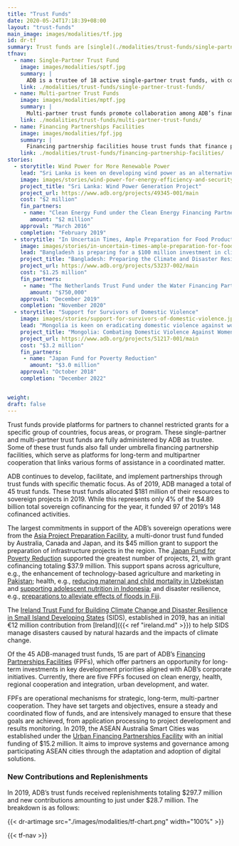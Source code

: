 ```yaml
---
title: "Trust Funds"
date: 2020-05-24T17:18:39+08:00
layout: "trust-funds"
main_image: images/modalities/tf.jpg
id: dr-tf
summary: Trust funds are [single](./modalities/trust-funds/single-partner-trust-funds) or [multi-partner](./modalities/trust-funds/multi-partner-trust-funds) channels of cofinancing resources to fund various projects, programs, technical assistance, and other activities. ADB administers contributions of financing partners as a trustee or administrator of about 45 trust funds, 14 of which fall under umbrella [Financing Partnership Facilities](./modalities/financing-partnership-facilities/). In 2019, trust funds contributed around $181 million in ADB’s sovereign operations.
tfnav:
  - name: Single-Partner Trust Fund
    image: images/modalities/sptf.jpg
    summary: |
      ADB is a trustee of 18 active single-partner trust funds, with contributions from Australia, Canada, People’s Republic of China, Denmark, France, Ireland, Japan, Republic of Korea, and Spain.
    link: ./modalities/trust-funds/single-partner-trust-funds/
  - name: Multi-partner Trust Funds
    image: images/modalities/mptf.jpg
    summary: |
      Multi-partner trust funds promote collaboration among ADB’s financing partners and attract new partners from the private sector, including philanthropic organizations. ADB is a trustee of 12 multi-partner trust funds.
    link: ./modalities/trust-funds/multi-partner-trust-funds/
  - name: Financing Partnerships Facilities
    image: images/modalities/fpf.jpg
    summary: |
      Financing partnership facilities house trust funds that finance projects to support ADB’s corporate initiatives on clean energy, health, regional cooperation, urban development, and water.
    link: ./modalities/trust-funds/financing-partnership-facilities/
stories:
  - storytitle: Wind Power for More Renewable Power
    lead: "Sri Lanka is keen on developing wind power as an alternative to more costly thermal power. An ADB technical assistance supported by the Clean Energy Fund, built the capacity of Sri Lanka’s largest electric company to handle wind power projects with private sector involvement."
    image: images/stories/wind-power-for-energy-efficiency-and-security.jpg
    project_title: "Sri Lanka: Wind Power Generation Project"
    project_url: https://www.adb.org/projects/49345-001/main
    cost: "$2 million"
    fin_partners:
     - name: "Clean Energy Fund under the Clean Energy Financing Partnership Facility"
       amount: "$2 million"
    approval: "March 2016"
    completion: "February 2019"
  - storytitle: "In Uncertain Times, Ample Preparation for Food Production"
    image: images/stories/in-uncertain-times-ample-preparation-for-food-production.jpg
    lead: "Bangladesh is preparing for a $100 million investment in climate and disaster resilient small-scale water resources management. The Water Financing Partnerships Facility, through The Netherlands Trust Fund, is supporting the preparations."
    project_title: "Bangladesh: Preparing the Climate and Disaster Resilient Small-Scale Water Resources Management Project"
    project_url: https://www.adb.org/projects/53237-002/main
    cost: "$1.25 million"
    fin_partners:
     - name: "The Netherlands Trust Fund under the Water Financing Partnerships Facility"
       amount: "$750,000"
    approval: "December 2019"
    completion: "November 2020"
  - storytitle: "Support for Survivors of Domestic Violence"
    image: images/stories/support-for-survivors-of-domestic-violence.jpg
    lead: "Mongolia is keen on eradicating domestic violence against women and children. The Japan Fund for Poverty Reduction contributed $3 million to an ADB project that aims to help survivors break free from this vicious cycle."
    project_title: "Mongolia: Combating Domestic Violence Against Women and Children"
    project_url: https://www.adb.org/projects/51217-001/main
    cost: "$3.2 million"
    fin_partners:
     - name: "Japan Fund for Poverty Reduction"
       amount: "$3.0 million"
    approval: "October 2018"
    completion: "December 2022"


weight: 
draft: false
---
```


Trust funds provide platforms for partners to channel restricted grants for a specific group of countries, focus areas, or program. These single-partner and multi-partner trust funds are fully administered by ADB as trustee. Some of these trust funds also fall under umbrella financing partnership facilities, which serve as platforms for long-term and multipartner cooperation that links various forms of assistance in a coordinated matter.

ADB continues to develop, facilitate, and implement partnerships through trust funds with specific thematic focus. As of 2019, ADB managed a total of 45 trust funds. These trust funds allocated $181 million of their resources to sovereign projects in 2019. While this represents only 4% of the $4.89 billion total sovereign cofinancing for the year, it funded 97 of 2019’s 148 cofinanced activities.

The largest commitments in support of the ADB’s sovereign operations were from the [Asia Project Preparation Facility](./modalities/trust-funds/multi-partner-trust-funds/#apppf), a multi-donor trust fund funded by Australia, Canada and Japan, and its $45 million grant to support the preparation of infrastructure projects in the region. The [Japan Fund for Poverty Reduction](./modalities/trust-funds/single-partner-trust-funds/#jfpr) supported the greatest number of projects, 21, with grant cofinancing totaling $37.9 million. This support spans across agriculture, e.g., the enhancement of technology-based agriculture and marketing in [Pakistan](https://www.adb.org/projects/52232-001/main#project-pds); health, e.g., [reducing maternal and child mortality in Uzbekistan](https://www.adb.org/projects/52340-002/main#project-pds) and [supporting adolescent nutrition in Indonesia](https://www.adb.org/projects/51354-001/main#project-pds); and disaster resilience, e.g., [preparations to alleviate effects of floods in Fiji](https://www.adb.org/projects/52233-002/main#project-pds). 

The [Ireland Trust Fund for Building Climate Change and Disaster Resilience in Small Island Developing States](./modalities/trust-funds/single-partner-trust-funds/#itfbccdrsids) (SIDS), established in 2019, has an initial €12 million contribution from [Ireland]({{< ref "ireland.md" >}}) to help SIDS manage disasters caused by natural hazards and the impacts of climate change.

Of the 45 ADB-managed trust funds, 15 are part of ADB’s [Financing Partnerships Facilities](./modalities/financing-partnership-facilities/) (FPFs), which offer partners an opportunity for long-term investments in key development priorities aligned with ADB’s corporate initiatives. Currently, there are five FPFs focused on clean energy, health, regional cooperation and integration, urban development, and water.

FPFs are operational mechanisms for strategic, long-term, multi-partner cooperation. They have set targets and objectives, ensure a steady and coordinated flow of funds, and are intensively managed to ensure that these goals are achieved, from application processing to project development and results monitoring. In 2019, the ASEAN Australia Smart Cities was established under the [Urban Financing Partnerships Facility](./modalities/financing-partnership-facilities/urban-financing-partnership-facility/) with an initial funding of $15.2 million. It aims to improve systems and governance among participating ASEAN cities through the adaptation and adoption of digital solutions.

### New Contributions and Replenishments

In 2019, ADB’s trust funds received replenishments totaling $297.7 million and new contributions amounting to just under $28.7 million. The breakdown is as follows:

{{< dr-artimage src="./images/modalities/tf-chart.png" width="100%" >}}

{{< tf-nav >}}